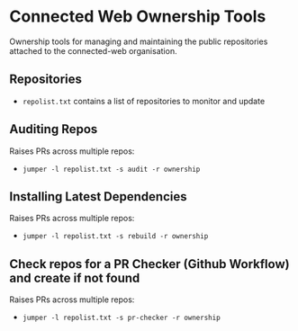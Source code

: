 # Connected Web Ownership Tools

Ownership tools for managing and maintaining the public repositories attached to the connected-web organisation.

## Repositories

- `repolist.txt` contains a list of repositories to monitor and update

## Auditing Repos

Raises PRs across multiple repos: 

- `jumper -l repolist.txt -s audit -r ownership`

## Installing Latest Dependencies

Raises PRs across multiple repos: 

- `jumper -l repolist.txt -s rebuild -r ownership`

## Check repos for a PR Checker (Github Workflow) and create if not found

Raises PRs across multiple repos: 

- `jumper -l repolist.txt -s pr-checker -r ownership`
